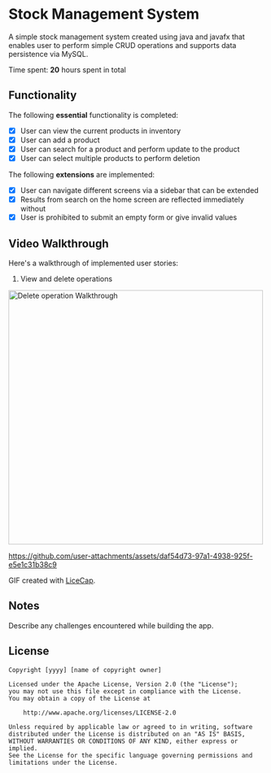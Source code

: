 # Stock Management System

A simple stock management system created using java and javafx that enables user to perform simple CRUD operations and supports data persistence via MySQL.

Time spent: **20** hours spent in total

## Functionality

The following **essential** functionality is completed:

* [x] User can view the current products in inventory
* [x] User can add a product
* [x] User can search for a product and perform update to the product
* [x] User can select multiple products to perform deletion

The following **extensions** are implemented:

* [x] User can navigate different screens via a sidebar that can be extended
* [x] Results from search on the home screen are reflected immediately without
* [x] User is prohibited to submit an empty form or give invalid values

## Video Walkthrough

Here's a walkthrough of implemented user stories:
1. View and delete operations
<img src='https://github.com/user-attachments/assets/daf54d73-97a1-4938-925f-e5e1c31b38c9' title='Delete operation' width='500' alt='Delete operation Walkthrough' />


https://github.com/user-attachments/assets/daf54d73-97a1-4938-925f-e5e1c31b38c9


GIF created with [LiceCap](http://www.cockos.com/licecap/).

## Notes

Describe any challenges encountered while building the app.

## License

    Copyright [yyyy] [name of copyright owner]

    Licensed under the Apache License, Version 2.0 (the "License");
    you may not use this file except in compliance with the License.
    You may obtain a copy of the License at

        http://www.apache.org/licenses/LICENSE-2.0

    Unless required by applicable law or agreed to in writing, software
    distributed under the License is distributed on an "AS IS" BASIS,
    WITHOUT WARRANTIES OR CONDITIONS OF ANY KIND, either express or implied.
    See the License for the specific language governing permissions and
    limitations under the License.
